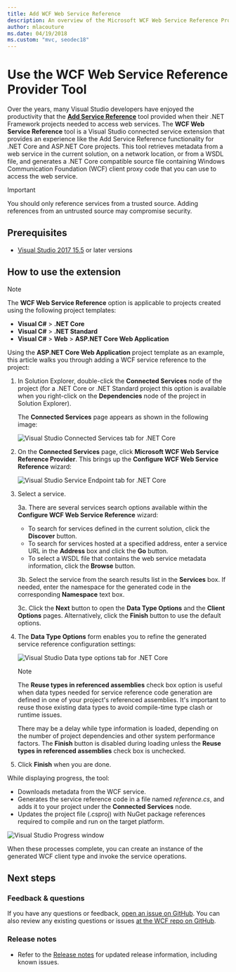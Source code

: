 ```yaml
---
title: Add WCF Web Service Reference
description: An overview of the Microsoft WCF Web Service Reference Provider Tool that adds functionality for .NET Core and ASP.NET Core projects, similar to Add Service Reference for .NET Framework projects.
author: mlacouture
ms.date: 04/19/2018
ms.custom: "mvc, seodec18"
---
```


# Use the WCF Web Service Reference Provider Tool

Over the years, many Visual Studio developers have enjoyed the productivity that the [**Add Service Reference**](/visualstudio/data-tools/how-to-add-update-or-remove-a-wcf-data-service-reference) tool provided when their .NET Framework projects needed to access web services.  The **WCF Web Service Reference** tool is a Visual Studio connected service extension that provides an experience like the Add Service Reference functionality for .NET Core and ASP.NET Core projects. This tool retrieves metadata from a web service in the current solution, on a network location, or from a WSDL file, and generates a .NET Core compatible source file containing Windows Communication Foundation (WCF) client proxy code that you can use to access the web service.

> [!IMPORTANT]
> You should only reference services from a trusted source. Adding references from an untrusted source may compromise security.

## Prerequisites

* [Visual Studio 2017 15.5](https://aka.ms/vsdownload?utm_source=mscom&utm_campaign=msdocs) or later versions

## How to use the extension

> [!NOTE]
> The **WCF Web Service Reference** option is applicable to projects created using the following project templates:
>
> * **Visual C#** > **.NET Core**
> * **Visual C#** > **.NET Standard**
> * **Visual C#** > **Web** > **ASP.NET Core Web Application**

Using the **ASP.NET Core Web Application** project template as an example, this article walks you through adding a WCF service reference to the project:

1. In Solution Explorer, double-click the **Connected Services** node of the project (for a .NET Core or .NET Standard project this option is available when you right-click on the **Dependencies** node of the project in Solution Explorer).

    The **Connected Services** page appears as shown in the following image:

    ![Visual Studio Connected Services tab for .NET Core](./media/wcf-web-service-reference-guide/wcfcs-ConnectedServicesPage.png)

2. On the **Connected Services** page, click **Microsoft WCF Web Service Reference Provider**. This brings up the **Configure WCF Web Service Reference** wizard:

    ![Visual Studio Service Endpoint tab for .NET Core](./media/wcf-web-service-reference-guide/wcfcs-ServiceEndpointPage.png)

3. Select a service.

    3a. There are several services search options available within the **Configure WCF Web Service Reference** wizard:

     * To search for services defined in the current solution, click the **Discover** button.
     * To search for services hosted at a specified address, enter a service URL in the **Address** box and click the **Go** button.
     * To select a WSDL file that contains the web service metadata information, click the **Browse** button.

    3b. Select the service from the search results list in the **Services** box. If needed, enter the namespace for the generated code in the corresponding **Namespace** text box.

    3c. Click the **Next** button to open the **Data Type Options** and the **Client Options** pages. Alternatively, click the **Finish** button to use the default options.

4. The **Data Type Options** form enables you to refine the generated service reference configuration settings:

    ![Visual Studio Data type options tab for .NET Core](./media/wcf-web-service-reference-guide/wcfcs-DataTypesPage.png)

    > [!NOTE]
    > The **Reuse types in referenced assemblies** check box option is useful when data types needed for service reference code generation are defined in one of your project's referenced assemblies.  It's important to reuse those existing data types to avoid compile-time type clash or runtime issues.

    There may be a delay while type information is loaded, depending on the number of project dependencies and other system performance factors. The **Finish** button is disabled during loading unless the **Reuse types in referenced assemblies** check box is unchecked.

5. Click **Finish** when you are done.

While displaying progress, the tool:

* Downloads metadata from the WCF service.
* Generates the service reference code in a file named *reference.cs*, and adds it to your project under the **Connected Services** node.
* Updates the project file (.csproj) with NuGet package references required to compile and run on the target platform.

![Visual Studio Progress window](./media/wcf-web-service-reference-guide/wcfcs-ProgressWindow.png)

When these processes complete, you can create an instance of the generated WCF client type and invoke the service operations.

## Next steps

### Feedback & questions

If you have any questions or feedback, [open an issue on GitHub](https://github.com/dotnet/wcf/issues/new). You can also review any existing questions or issues [at the WCF repo on GitHub](https://github.com/dotnet/wcf/issues?utf8=%E2%9C%93&q=is:issue%20label:tooling).

### Release notes

* Refer to the [Release notes](https://github.com/dotnet/wcf/blob/master/release-notes/WCF-Web-Service-Reference-notes.md) for updated release information, including known issues.
